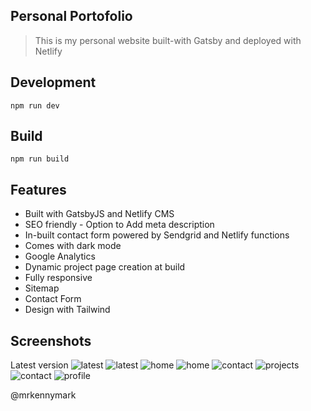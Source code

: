 ## Personal Portofolio

> This is my personal website built-with Gatsby and deployed with Netlify


## Development
`npm run dev`

## Build
`npm run build`

## Features
- Built with GatsbyJS and Netlify CMS
- SEO friendly - Option to Add meta description
- In-built contact form powered by Sendgrid and Netlify functions
- Comes with dark mode
- Google Analytics
- Dynamic project page creation at build
- Fully responsive
- Sitemap
- Contact Form
- Design with Tailwind


## Screenshots

Latest version
![latest](screenshots/latest-v2.png)
![latest](screenshots/latest-dark.png)
![home](screenshots/home.png)
![home](screenshots/home-light.png)
![contact](screenshots/contact.png)
![projects](screenshots/projects.png)
![contact](screenshots/skills.png)
![profile](screenshots/profile.png)


@mrkennymark
